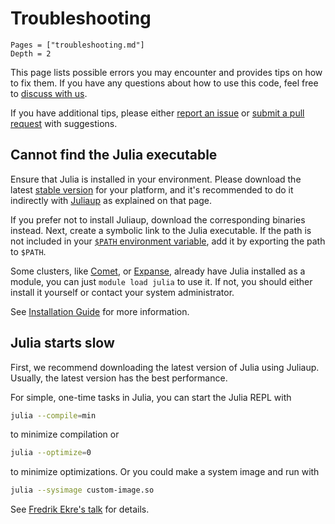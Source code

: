 # Troubleshooting

```@contents
Pages = ["troubleshooting.md"]
Depth = 2
```

This page lists possible errors you may encounter and provides tips on how to fix them.
If you have any questions about how to use this code, feel free to
[discuss with us](https://github.com/singularitti/PackageDownloadStats.jl/discussions).

If you have additional tips, please either
[report an issue](https://github.com/singularitti/PackageDownloadStats.jl/issues/new) or
[submit a pull request](https://github.com/singularitti/PackageDownloadStats.jl/compare) with suggestions.

## Cannot find the Julia executable

Ensure that Julia is installed in your environment. Please download the latest
[stable version](https://julialang.org/downloads/#current_stable_release) for your platform,
and it's recommended to do it indirectly with
[Juliaup](https://github.com/JuliaLang/juliaup) as explained on that page.

If you prefer not to install Juliaup, download the corresponding binaries instead.
Next, create a symbolic link to the Julia executable.
If the path is not included in your
[`$PATH` environment variable](https://en.wikipedia.org/wiki/PATH_(variable)), add it by
exporting the path to `$PATH`.

Some clusters, like
[Comet](https://www.sdsc.edu/support/user_guides/comet.html),
or [Expanse](https://www.sdsc.edu/services/hpc/expanse/index.html),
already have Julia installed as a module, you can
just `module load julia` to use it. If not, you should either install it yourself or contact
your system administrator.

See [Installation Guide](@ref) for more information.

## Julia starts slow

First, we recommend downloading the latest version of Julia using Juliaup. Usually, the
latest version has the best performance.

For simple, one-time tasks in Julia, you can start the Julia REPL with

```bash
julia --compile=min
```

to minimize compilation or

```bash
julia --optimize=0
```

to minimize optimizations. Or you could make a system image and run with

```bash
julia --sysimage custom-image.so
```

See [Fredrik Ekre's talk](https://youtu.be/IuwxE3m0_QQ?t=313) for details.
